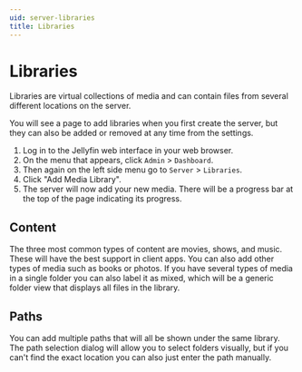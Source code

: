 ```yaml
---
uid: server-libraries
title: Libraries
---
```


# Libraries

Libraries are virtual collections of media and can contain files from several different locations on the server.

You will see a page to add libraries when you first create the server, but they can also be added or removed at any time from the settings.

1. Log in to the Jellyfin web interface in your web browser.
2. On the menu that appears, click `Admin` > `Dashboard`.
3. Then again on the left side menu go to `Server` > `Libraries`.
4. Click "Add Media Library".
5. The server will now add your new media. There will be a progress bar at the top of the page indicating its progress.

## Content

The three most common types of content are movies, shows, and music. These will have the best support in client apps. You can also add other types of media such as books or photos. If you have several types of media in a single folder you can also label it as mixed, which will be a generic folder view that displays all files in the library.

## Paths

You can add multiple paths that will all be shown under the same library. The path selection dialog will allow you to select folders visually, but if you can't find the exact location you can also just enter the path manually.
